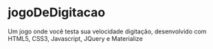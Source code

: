 # jogoDeDigitacao
Um jogo onde você testa sua velocidade digitação, desenvolvido com HTML5, CSS3, Javascript, JQuery e Materialize
